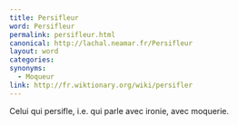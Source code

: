 ```yaml
---
title: Persifleur
word: Persifleur
permalink: persifleur.html
canonical: http://lachal.neamar.fr/Persifleur
layout: word
categories:
synonyms:
  - Moqueur
link: http://fr.wiktionary.org/wiki/persifler
---
```


Celui qui persifle, i.e. qui parle avec ironie, avec moquerie.

